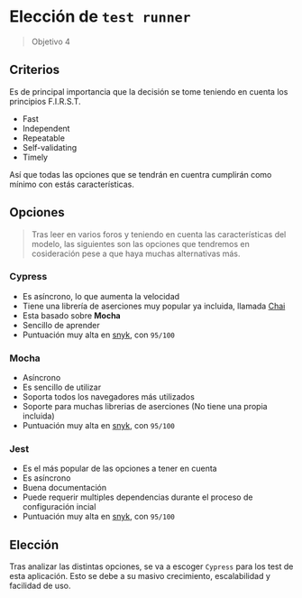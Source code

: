 # Elección de `test runner`
> Objetivo 4

## Criterios
Es de principal importancia que la decisión se tome teniendo en cuenta los principios F.I.R.S.T.
* Fast
* Independent
* Repeatable
* Self-validating
* Timely

Así que todas las opciones que se tendrán en cuentra cumplirán como mínimo con estás características.

## Opciones
> Tras leer en varios foros y teniendo en cuenta las características del modelo, las siguientes son las opciones que tendremos en cosideración pese a que haya muchas alternativas más.

### Cypress
* Es asíncrono, lo que aumenta la velocidad
* Tiene una librería de aserciones muy popular ya incluida, llamada [Chai](https://docs.cypress.io/guides/references/assertions#Chai)
* Esta basado sobre **Mocha**
* Sencillo de aprender
* Puntuación muy alta en [snyk](https://snyk.io/advisor/npm-package/cypress), con `95/100`

### Mocha
* Asíncrono
* Es sencillo de utilizar
* Soporta todos los navegadores más utilizados
* Soporte para muchas librerias de aserciones (No tiene una propia incluida)
* Puntuación muy alta en [snyk](https://snyk.io/advisor/npm-package/mocha), con `95/100`

### Jest
* Es el más popular de las opciones a tener en cuenta
* Es asíncrono
* Buena documentación
* Puede requerir multiples dependencias durante el proceso de configuración incial
* Puntuación muy alta en [snyk](https://snyk.io/advisor/npm-package/jest), con `95/100`

## Elección

Tras analizar las distintas opciones, se va a escoger `Cypress` para los test de esta aplicación. Esto se debe a su masivo crecimiento, escalabilidad y facilidad de uso.
